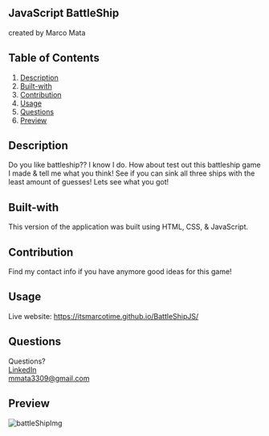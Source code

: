 ## JavaScript BattleShip
created by Marco Mata

## Table of Contents
1. [Description](#description)
2. [Built-with](#built-with)
3. [Contribution](#contribution)
4. [Usage](#usage)
6. [Questions](#questions)
7. [Preview](#preview)

## Description
Do you like battleship?? I know I do. How about test out this battleship game I made & tell me what you think! See if you can sink all three ships with the least amount of guesses! Lets see what you got!

## Built-with
This version of the application was built using HTML, CSS, & JavaScript.

## Contribution
Find my contact info if you have anymore good ideas for this game!

## Usage
Live website: https://itsmarcotime.github.io/BattleShipJS/

## Questions
Questions? <br /> 
<a href="https://www.linkedin.com/in/marco-mata-8165bb175/">LinkedIn</a><br />
mmata3309@gmail.com

## Preview
![battleShipImg](https://user-images.githubusercontent.com/101440634/210126329-c3f5b6d5-77ef-41dc-aeb4-ab3f1be08a63.png)